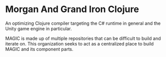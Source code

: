 # Morgan And Grand Iron Clojure

An optimizing Clojure compiler targeting the C# runtime in general and the Unity
game engine in particular. 

MAGIC is made up of multiple repositories that can be difficult to build and 
iterate on. This organization seeks to act as a centralized place to build MAGIC
and its component parts. 

